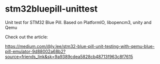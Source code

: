 # stm32bluepill-unittest
Unit test for STM32 Blue Pill. Based on PlatformIO, libopencm3, unity and Qemu

Check out the article:

https://medium.com/@ly.lee/stm32-blue-pill-unit-testing-with-qemu-blue-pill-emulator-9d88002a68b2?source=friends_link&sk=9a9389cdea5828cb48713f963c8f7615
